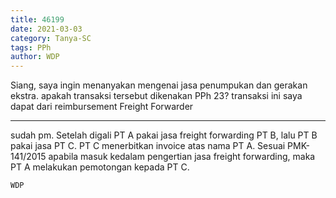 ```yaml
---
title: 46199
date: 2021-03-03
category: Tanya-SC
tags: PPh
author: WDP
---
```


Siang, saya ingin menanyakan mengenai jasa penumpukan dan gerakan ekstra. apakah transaksi tersebut dikenakan PPh 23? transaksi ini saya dapat dari reimbursement Freight Forwarder

---

sudah pm. Setelah digali PT A pakai jasa freight forwarding PT B, lalu PT B pakai jasa PT C. PT C menerbitkan invoice atas nama PT A. Sesuai PMK-141/2015 apabila masuk kedalam pengertian jasa freight forwarding, maka PT A melakukan pemotongan kepada PT C.

`WDP`
